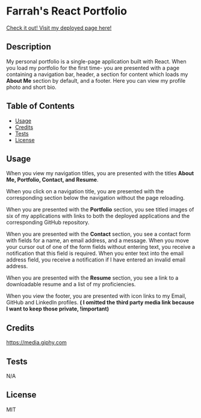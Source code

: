 # Farrah's React Portfolio

[Check it out! Visit my deployed page here!](https://farrahs-react-portfolio-cea01012d0e5.herokuapp.com/)

## Description

My personal portfolio is a single-page application built with React. When you load my portfolio for the first time- you are presented with a page containing a navigation bar, header, a section for content which loads my **About Me** section by default, and a footer. Here you can view my profile photo and short bio.

## Table of Contents

- [Usage](#usage)
- [Credits](#credits)
- [Tests](#tests)
- [License](#license)

## Usage

When you view my navigation titles, you are presented with the titles **About Me, Portfolio, Contact, and Resume**.

When you click on a navigation title, you are presented with the corresponding section below the navigation without the page reloading.

When you are presented with the **Portfolio** section, you see titled images of six of my applications with links to both the deployed applications and the corresponding GitHub repository.

When you are presented with the **Contact** section, you see a contact form with fields for a name, an email address, and a message. When you move your cursor out of one of the form fields without entering text, you receive a notification that this field is required. When you enter text into the email address field, you receive a notification if I have entered an invalid email address.

When you are presented with the **Resume** section, you see a link to a downloadable resume and a list of my proficiencies.

When you view the footer, you are presented with icon links to my Email, GitHub and LinkedIn profiles. **( I omitted the third party media link because I want to keep those private, !important)**

## Credits

https://media.giphy.com

## Tests

N/A

## License

MIT

